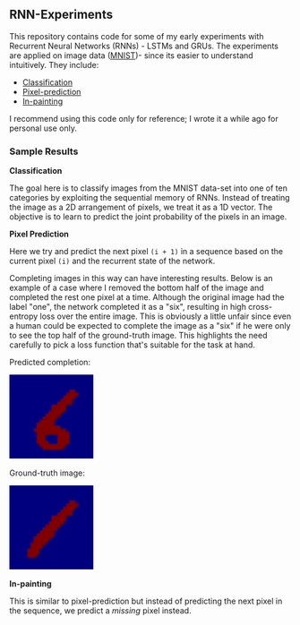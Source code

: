 ## RNN-Experiments

This repository contains code for some of my early experiments with Recurrent Neural Networks (RNNs) - LSTMs and GRUs. The experiments are applied on image data ([MNIST](http://yann.lecun.com/exdb/mnist/))- since its easier to understand intuitively. They include:

* [Classification](https://github.com/noorvir-a/RNN-Experiments/tree/master/classification)
* [Pixel-prediction](https://github.com/noorvir-a/RNN-Experiments/tree/master/pixel_prediction)
* [In-painting](https://github.com/noorvir-a/RNN-Experiments/tree/master/in_painting)


I recommend using this code only for reference; I wrote it a while ago for personal use only.

### Sample Results

**Classification**

The goal here is to classify images from the MNIST data-set into one of ten categories by exploiting the sequential memory of RNNs. Instead of treating the image as a 2D arrangement of pixels, we treat it as a 1D vector. The objective is to learn to predict the joint probability of the pixels in an image.

**Pixel Prediction**

Here we try and predict the next pixel `(i + 1)` in a sequence based on the current pixel `(i)` and the recurrent state of the network.

 Completing images in this way can have interesting results. Below is an example of a case where I removed the bottom half of the image and  completed the rest one pixel at a time. Although the original image had the label "one", the network completed it as a "six", resulting in high cross-entropy loss over the entire image. This is obviously a little unfair since even a human could be expected to complete the image as a "six" if he were only to see the top half of the ground-truth image. This highlights the need carefully to pick a loss function that's suitable for the task at hand.

Predicted completion:

![](https://github.com/noorvir-a/RNN-Experiments/blob/master/images/pixel_completion_ex1.png)

Ground-truth image:

![](https://github.com/noorvir-a/RNN-Experiments/blob/master/images/pixel_completion_gt1.png)


**In-painting**

This is similar to pixel-prediction but instead of predicting the next pixel in the sequence, we predict a *missing* pixel instead.
